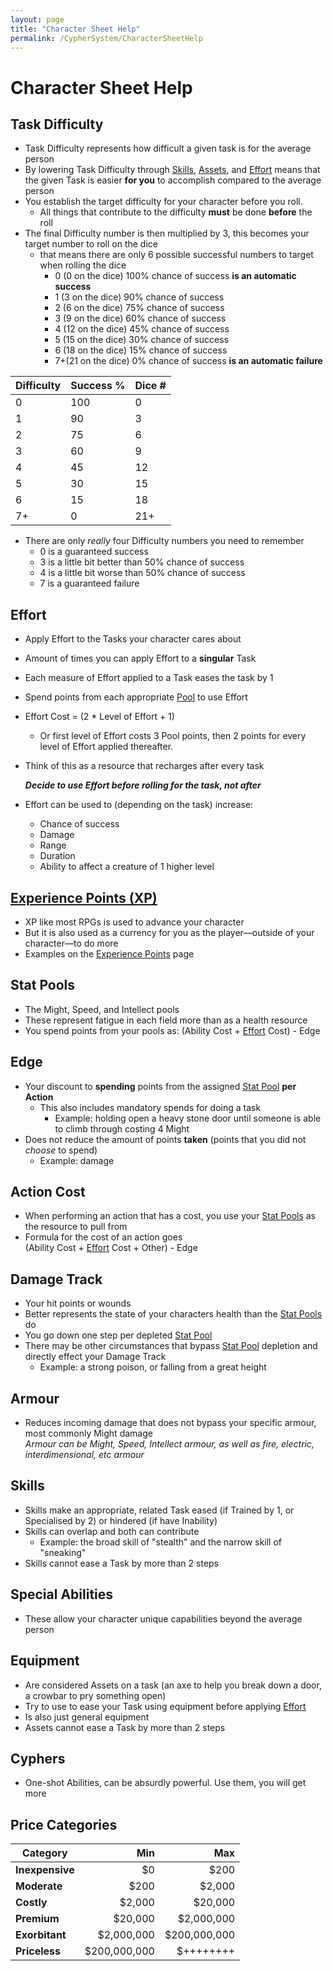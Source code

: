 ```yaml
---
layout: page
title: "Character Sheet Help"
permalink: /CypherSystem/CharacterSheetHelp
---
```


# Character Sheet Help

## Task Difficulty

- Task Difficulty represents how difficult a given task is for the average person
- By lowering Task Difficulty through [Skills](https://nicolii.github.io/CypherSystem/CharacterSheetHelp#skills), [Assets](), and [Effort](https://nicolii.github.io/CypherSystem/CharacterSheetHelp#effort) means that the given Task is easier **for you** to accomplish compared to the average person
- You establish the target difficulty for your character before you roll.
	- All things that contribute to the difficulty **must** be done **before** the roll
- The final Difficulty number is then multiplied by 3, this becomes your target number to roll on the dice
	- that means there are only 6 possible successful numbers to target when rolling the dice
		- 0 (0 on the dice) 100% chance of success **is an automatic success**  
		- 1 (3 on the dice) 90% chance of success  
		- 2 (6 on the dice) 75% chance of success  
		- 3 (9 on the dice) 60% chance of success  
		- 4 (12 on the dice) 45% chance of success  
		- 5 (15 on the dice) 30% chance of success  
		- 6 (18 on the dice) 15% chance of success  
		- 7+(21 on the dice) 0% chance of success **is an automatic failure**

| Difficulty | Success % | Dice # |
| ---------- | --------- | ------ |
|     0      |    100    |    0   |
|     1      |     90    |    3   |
|     2      |     75    |    6   |
|     3      |     60    |    9   |
|     4      |     45    |   12   |
|     5      |     30    |   15   |
|     6      |     15    |   18   |
|     7+     |      0    |   21+  |

- There are only _really_ four Difficulty numbers you need to remember
	- 0 is a guaranteed success  
	- 3 is a little bit better than 50% chance of success  
	- 4 is a little bit worse than 50% chance of success  
	- 7 is a guaranteed failure  

## Effort

- Apply Effort to the Tasks your character cares about
- Amount of times you can apply Effort to a **singular** Task
- Each measure of Effort applied to a Task eases the task by 1
- Spend points from each appropriate [Pool](https://nicolii.github.io/CypherSystem/CharacterSheetHelp#stat-pools) to use Effort
- Effort Cost = (2 * Level of Effort + 1)
	- Or first level of Effort costs 3 Pool points, then 2 points for every level of Effort applied thereafter.
- Think of this as a resource that recharges after every task

	**_Decide to use Effort before rolling for the task, not after_**

- Effort can be used to (depending on the task) increase:
	- Chance of success
	- Damage
	- Range
	- Duration
	- Ability to affect a creature of 1 higher level

## [Experience Points (XP)](https://nicolii.github.io/CypherSystem/ExperiencePoints)

- XP like most RPGs is used to advance your character
- But it is also used as a currency for you as the player—outside of your character—to do more
- Examples on the [Experience Points](https://nicolii.github.io/CypherSystem/ExperiencePoints) page

## Stat Pools

- The Might, Speed, and Intellect pools
- These represent fatigue in each field more than as a health resource
- You spend points from your pools as: (Ability Cost + [Effort](https://nicolii.github.io/CypherSystem/CharacterSheetHelp#effort) Cost) - Edge

## Edge

- Your discount to **spending** points from the assigned [Stat Pool](https://nicolii.github.io/CypherSystem/CharacterSheetHelp#stat-pools) **per Action**
	- This also includes mandatory spends for doing a task
 		- Example: holding open a heavy stone door until someone is able to climb through costing 4 Might
- Does not reduce the amount of points **taken** (points that you did not _choose_ to spend)
	- Example: damage

## Action Cost

- When performing an action that has a cost, you use your [Stat Pools](https://nicolii.github.io/CypherSystem/CharacterSheetHelp#stat-pools) as the resource to pull from 
- Formula for the cost of an action goes  
	(Ability Cost + [Effort](https://nicolii.github.io/CypherSystem/CharacterSheetHelp#effort) Cost + Other) - Edge

## Damage Track

- Your hit points or wounds
- Better represents the state of your characters health than the [Stat Pools](https://nicolii.github.io/CypherSystem/CharacterSheetHelp#stat-pools) do
- You go down one step per depleted [Stat Pool](https://nicolii.github.io/CypherSystem/CharacterSheetHelp#stat-pools)
- There may be other circumstances that bypass [Stat Pool](https://nicolii.github.io/CypherSystem/CharacterSheetHelp#stat-pools) depletion and directly effect your Damage Track
	- Example: a strong poison, or falling from a great height

## Armour

- Reduces incoming damage that does not bypass your specific armour, most commonly Might damage  
	_Armour can be Might, Speed, Intellect armour, as well as fire, electric, interdimensional, etc armour_

## Skills

- Skills make an appropriate, related Task eased (if Trained by 1, or Specialised by 2) or hindered (if have Inability)
- Skills can overlap and both can contribute
	- Example: the broad skill of "stealth" and the narrow skill of "sneaking"
- Skills cannot ease a Task by more than 2 steps

## Special Abilities

- These allow your character unique capabilities beyond the average person

## Equipment

- Are considered Assets on a task (an axe to help you break down a door, a crowbar to pry something open)
- Try to use to ease your Task using equipment before applying [Effort](https://nicolii.github.io/CypherSystem/CharacterSheetHelp#effort)
- Is also just general equipment
- Assets cannot ease a Task by more than 2 steps

## Cyphers

- One-shot Abilities, can be absurdly powerful. Use them, you will get more

## Price Categories

| Category        |          Min |          Max |
| --------------- | -----------: | -----------: |
| **Inexpensive** |           $0 |         $200 |
| **Moderate**    |         $200 |       $2,000 |
| **Costly**      |       $2,000 |      $20,000 |
| **Premium**     |      $20,000 |   $2,000,000 |
| **Exorbitant**  |   $2,000,000 | $200,000,000 |
| **Priceless**   | $200,000,000 |    $++++++++ |
